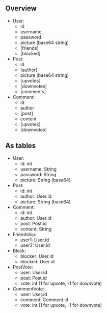 
## Overview

- User:
	- id
	- username
	- password
	- picture (base64 string)
	- [friends]
	- [blocked]
- Post:
	- id
	- [author]
	- picture (base64 string)
	- [upvotes]
	- [downvotes]
	- [comments]
- Comment:
	- id
	- author
	- [post]
	- content
	- [upvotes]
	- [downvotes]

## As tables

- User:
	- id: int
	- username: String
	- password: String
	- picture: String (base64)
- Post:
	- id: int
	- author: User.id
	- picture: String (base64)
- Comment:
	- id: int
	- author: User.id
	- post: Post.id
	- content: String
- Friendship:
	- user1: User.id
	- user2: User.id
- Block:
	- blocker: User.id
	- blocked: User.id
- PostVote:
	- user: User.id
	- post: Post.id
	- vote: int (1 for upvote, -1 for downvote)
- CommentVote:
	- user: User.id
	- comment: Comment.id
	- vote: int (1 for upvote, -1 for downvote)

